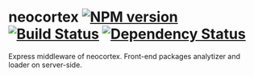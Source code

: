 # neocortex [![NPM version](https://badge.fury.io/js/neocortex.png)](http://badge.fury.io/js/neocortex) [![Build Status](https://travis-ci.org/cortexjs/node-neocortex.png?branch=master)](https://travis-ci.org/cortexjs/node-neocortex) [![Dependency Status](https://gemnasium.com/cortexjs/node-neocortex.png)](https://gemnasium.com/cortexjs/node-neocortex)

Express middleware of neocortex. Front-end packages analytizer and loader on server-side.